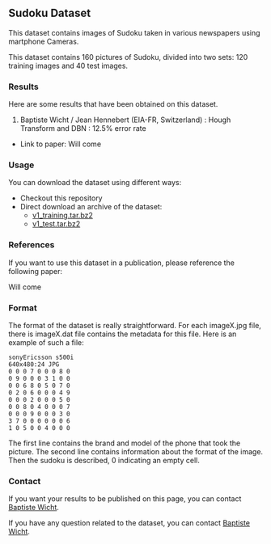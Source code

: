 ## Sudoku Dataset

This dataset contains images of Sudoku taken in various newspapers using martphone Cameras.

This dataset contains 160 pictures of Sudoku, divided into two sets: 120 training images and 40 test images. 

### Results

Here are some results that have been obtained on this dataset.

1. Baptiste Wicht / Jean Hennebert (EIA-FR, Switzerland) : Hough Transform and DBN : 12.5% error rate
  * Link to paper: Will come

### Usage

You can download the dataset using different ways:

* Checkout this repository
* Direct download an archive of the dataset:
   * [v1_training.tar.bz2](https://github.com/wichtounet/sudoku_dataset/blob/master/datasets/v1_training.tar.bz2)
   * [v1_test.tar.bz2](https://github.com/wichtounet/sudoku_dataset/blob/master/datasets/v1_test.tar.bz2)


### References

If you want to use this dataset in a publication, please reference the following paper:

Will come

###  Format

The format of the dataset is really straightforward. For each imageX.jpg file, there is imageX.dat file contains the metadata for this file. Here is an example of such a file:

    sonyEricsson s500i
    640x480:24 JPG
    0 0 0 7 0 0 0 8 0
    0 9 0 0 0 3 1 0 0
    0 0 6 8 0 5 0 7 0
    0 2 0 6 0 0 0 4 9
    0 0 0 2 0 0 0 5 0
    0 0 8 0 4 0 0 0 7
    0 0 0 9 0 0 0 3 0
    3 7 0 0 0 0 0 0 6
    1 0 5 0 0 4 0 0 0

The first line contains the brand and model of the phone that took the picture. The second line contains information about the format of the image. Then the sudoku is described, 0 indicating an empty cell.

### Contact

If you want your results to be published on this page, you can contact [Baptiste Wicht](mailto:baptiste.wicht@gmail.com).

If you have any question related to the dataset, you can contact [Baptiste Wicht](mailto:baptiste.wicht@gmail.com).
